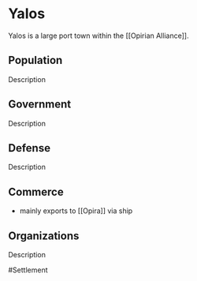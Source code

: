 # Yalos
Yalos is a large port town within the [[Opirian Alliance]]. 

## Population
Description

## Government
Description

## Defense
Description

## Commerce
- mainly exports to [[Opira]] via ship

## Organizations
Description

#Settlement 
